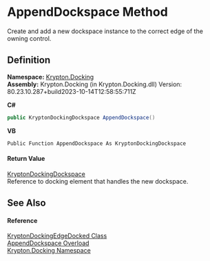 # AppendDockspace Method


Create and add a new dockspace instance to the correct edge of the owning control.



## Definition
**Namespace:** <a href="98399376-cf41-9454-4b4d-4fab2ca20bc7.md">Krypton.Docking</a>  
**Assembly:** Krypton.Docking (in Krypton.Docking.dll) Version: 80.23.10.287+build2023-10-14T12:58:55:711Z

**C#**
``` C#
public KryptonDockingDockspace AppendDockspace()
```
**VB**
``` VB
Public Function AppendDockspace As KryptonDockingDockspace
```



#### Return Value
<a href="a16209d6-1fd7-84cf-e1f0-e08aca0d626c.md">KryptonDockingDockspace</a>  
Reference to docking element that handles the new dockspace.

## See Also


#### Reference
<a href="7f00d40d-ad41-3af0-a4c1-1ec3db7a7821.md">KryptonDockingEdgeDocked Class</a>  
<a href="8b347378-9070-d765-ca5d-60a88af8882a.md">AppendDockspace Overload</a>  
<a href="98399376-cf41-9454-4b4d-4fab2ca20bc7.md">Krypton.Docking Namespace</a>  
